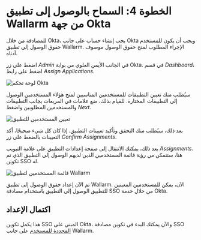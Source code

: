 # الخطوة 4: السماح بالوصول إلى تطبيق Wallarm من جهة Okta

[img-dashboard]:    ../../../../images/admin-guides/configuration-guides/sso/okta/okta-assign-app.png
[img-assignments]:  ../../../../images/admin-guides/configuration-guides/sso/okta/assignments.png
[img-user-list]:    ../../../../images/admin-guides/configuration-guides/sso/okta/user-list.png

[doc-use-user-auth]:   ../employ-user-auth.md 

للمصادقة من خلال Okta، يجب إنشاء حساب على جانب Okta ويجب أن يكون للمستخدم حقوق الوصول إلى تطبيق Wallarm. الإجراء المطلوب لمنح حقوق الوصول موصوف أدناه.

اضغط على زر *Admin* في الجانب الأيمن العلوي من بوابة Okta. في قسم *Dashboard*، اضغط على رابط *Assign Applications*.

![لوحة تحكم Okta][img-dashboard]

سيُطلب منك تعيين التطبيقات للمستخدمين المناسبين لمنح هؤلاء المستخدمين الوصول إلى التطبيقات المختارة. للقيام بذلك، ضع علامات في المربعات بجانب التطبيقات والمستخدمين المطلوبين واضغط *Next*.

![تعيين المستخدمين للتطبيق][img-assignments]

بعد ذلك، سيُطلب منك التحقق وتأكيد تعيينات التطبيق. إذا كان كل شيء صحيحًا، أكد التعيينات بالضغط على زر *Confirm Assignments*.

بعد ذلك، يمكنك الانتقال إلى صفحة إعدادات التطبيق على علامة التبويب *Assignments*. هنا، ستتمكن من رؤية قائمة المستخدمين الذين لديهم الوصول إلى التطبيق الذي تم تكوين SSO له.

![قائمة المستخدمين لتطبيق Wallarm][img-user-list]

تم الآن إعداد حقوق الوصول إلى تطبيق Wallarm. الآن، يمكن للمستخدمين المعينين للتطبيق الوصول إلى التطبيق باستخدام مصادقة SSO من خلال خدمة Okta.


##  اكتمال الإعداد

هذا يكمل تكوين SSO المبني على Okta، والآن يمكنك البدء في تكوين مصادقة SSO [المحددة للمستخدم][doc-use-user-auth] على جانب Wallarm.